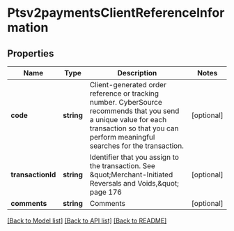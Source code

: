 # Ptsv2paymentsClientReferenceInformation

## Properties
Name | Type | Description | Notes
------------ | ------------- | ------------- | -------------
**code** | **string** | Client-generated order reference or tracking number. CyberSource recommends that you send a unique value for each transaction so that you can perform meaningful searches for the transaction. | [optional] 
**transactionId** | **string** | Identifier that you assign to the transaction. See \&quot;Merchant-Initiated Reversals and Voids,\&quot; page 176 | [optional] 
**comments** | **string** | Comments | [optional] 

[[Back to Model list]](../README.md#documentation-for-models) [[Back to API list]](../README.md#documentation-for-api-endpoints) [[Back to README]](../README.md)


